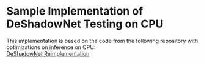 # Sample Implementation of DeShadowNet Testing on CPU

This implementation is based on the code from the following repository with optimizations on inference on CPU:  
[DeShadowNet Reimplementation](https://github.com/CV-Reimplementation/DeShadowNet-Reimplementation?tab=readme-ov-file)
